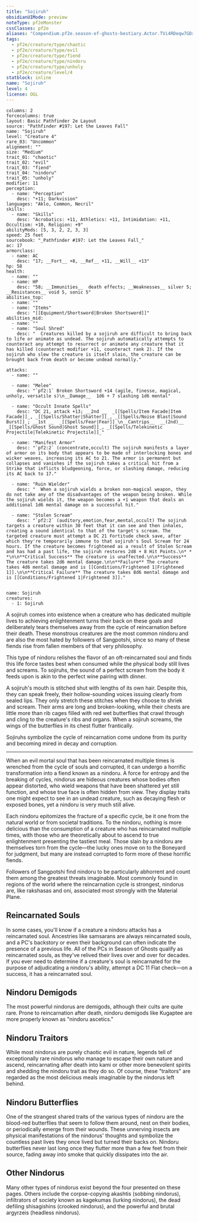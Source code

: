 ```yaml
---
title: "Sojiruh"
obsidianUIMode: preview
noteType: pf2eMonster
cssClasses: pf2e
aliases: "Compendium.pf2e.season-of-ghosts-bestiary.Actor.TVi4RDeqw7GDsxp0" 
tags:
  - pf2e/creature/type/chaotic
  - pf2e/creature/type/evil
  - pf2e/creature/type/fiend
  - pf2e/creature/type/nindoru
  - pf2e/creature/type/unholy
  - pf2e/creature/level/4
statblock: inline
name: "Sojiruh"
level: 4
license: OGL
---
```


```statblock
columns: 2
forcecolumns: true
layout: Basic Pathfinder 2e Layout
source: "Pathfinder #197: Let the Leaves Fall"
name: "Sojiruh"
level: "Creature 4"
rare_03: "Uncommon"
alignment: ""
size: "Medium"
trait_01: "chaotic"
trait_02: "evil"
trait_03: "fiend"
trait_04: "nindoru"
trait_05: "unholy"
modifier: 11
perception:
  - name: "Perception"
    desc: "+11; Darkvision"
languages: "Aklo, Common, Necril"
skills:
  - name: "Skills"
    desc: "Acrobatics: +11, Athletics: +11, Intimidation: +11, Occultism: +10, Religion: +9"
abilityMods: [5, 3, 2, 2, 3, 3]
speed: 25 feet
sourcebook: "_Pathfinder #197: Let the Leaves Fall_"
ac: 17
armorclass:
  - name: AC
    desc: "17; __Fort__ +8, __Ref__ +11, __Will__ +13"
hp: 58
health:
  - name: ""
  - name: HP
    desc: "58; __Immunities__  death effects; __Weaknesses__ silver 5; __Resistances__ void 5, sonic 5"
abilities_top:
  - name: ""
  - name: "Items"
    desc: "[[Equipment/Shortsword|Broken Shortsword]]"
abilities_mid:
  - name: ""
  - name: "Soul Shred"
    desc: "  Creatures killed by a sojiruh are difficult to bring back to life or animate as undead. The sojiruh automatically attempts to counteract any attempt to resurrect or animate any creature that it has killed (counteract modifier +11, counteract rank 2). If the sojiruh who slew the creature is itself slain, the creature can be brought back from death or become undead normally."

attacks:
  - name: ""

  - name: "Melee"
    desc: "`pf2:1` Broken Shortsword +14 (agile, finesse, magical, unholy, versatile s)\n__Damage__  1d6 + 7 slashing 1d6 mental"

  - name: "Occult Innate Spells"
    desc: "DC 21, attack +13; __2nd __  _[[Spells/Item Facade|Item Facade]]_, _[[Spells/Shatter|Shatter]]_, _[[Spells/Noise Blast|Sound Burst]]_; __1st __  _[[Spells/Fear|Fear]]_\n__Cantrips__  __(2nd)__ _[[Spells/Ghost Sound|Ghost Sound]]_, _[[Spells/Telekinetic Projectile|Telekinetic Projectile]]_"

  - name: "Manifest Armor"
    desc: "`pf2:2` (concentrate,occult) The sojiruh manifests a layer of armor on its body that appears to be made of interlocking bones and wicker weaves, increasing its AC to 21. The armor is permanent but collapses and vanishes if the sojiruh takes a critical hit from a Strike that inflicts bludgeoning, force, or slashing damage, reducing its AC back to 17."

  - name: "Ruin Wielder"
    desc: "  When a sojiruh wields a broken non-magical weapon, they do not take any of the disadvantages of the weapon being broken. While the sojiruh wields it, the weapon becomes a +1 weapon that deals an additional 1d6 mental damage on a successful hit."

  - name: "Stolen Scream"
    desc: "`pf2:2` (auditory,emotion,fear,mental,occult) The sojiruh targets a creature within 30 feet that it can see and then inhales, creating a sound identical to that of the target's scream. The targeted creature must attempt a DC 21 Fortitude check save, after which they're temporarily immune to that sojiruh's Soul Scream for 24 hours. If the creature becomes frightened as a result of Stolen Scream and has had a past life, the sojiruh restores 2d8 + 8 Hit Points.\n* * *\n\n**Critical Success** The creature is unaffected.\n\n**Success** The creature takes 2d6 mental damage.\n\n**Failure** The creature takes 4d6 mental damage and is [[Conditions/Frightened 1|Frightened 1]].\n\n**Critical Failure** The creature takes 8d6 mental damage and is [[Conditions/Frightened 1|Frightened 3]]."
 
```

```encounter-table
name: Sojiruh
creatures:
  - 1: Sojiruh
```



A sojiruh comes into existence when a creature who has dedicated multiple lives to achieving enlightenment turns their back on these goals and deliberately tears themselves away from the cycle of reincarnation before their death. These monstrous creatures are the most common nindoru and are also the most hated by followers of Sangpotshi, since so many of these fiends rise from fallen members of that very philosophy.

This type of nindoru relishes the flavor of an oft-reincarnated soul and finds this life force tastes best when consumed while the physical body still lives and screams. To sojiruhs, the sound of a perfect scream from the body it feeds upon is akin to the perfect wine pairing with dinner.

A sojiruh's mouth is stitched shut with lengths of its own hair. Despite this, they can speak freely, their hollow-sounding voices issuing clearly from sealed lips. They only stretch these stitches when they choose to shriek and scream. Their arms are long and broken-looking, while their chests are little more than rib cages filled with red wet butterflies that crawl through and cling to the creature's ribs and organs. When a sojiruh screams, the wings of the butterflies in its chest flutter frantically.

Sojiruhs symbolize the cycle of reincarnation come undone from its purity and becoming mired in decay and corruption.

* * *

When an evil mortal soul that has been reincarnated multiple times is wrenched from the cycle of souls and corrupted, it can undergo a horrific transformation into a fiend known as a nindoru. A force for entropy and the breaking of cycles, nindorus are hideous creatures whose bodies often appear distorted, who wield weapons that have been shattered yet still function, and whose true face is often hidden from view. They display traits one might expect to see in an undead creature, such as decaying flesh or exposed bones, yet a nindoru is very much still alive.

Each nindoru epitomizes the fracture of a specific cycle, be it one from the natural world or from societal traditions. To the nindoru, nothing is more delicious than the consumption of a creature who has reincarnated multiple times, with those who are theoretically about to ascend to true enlightenment presenting the tastiest meal. Those slain by a nindoru are themselves torn from the cycle—the lucky ones move on to the Boneyard for judgment, but many are instead corrupted to form more of these horrific fiends.

Followers of Sangpotshi find nindoru to be particularly abhorrent and count them among the greatest threats imaginable. Most commonly found in regions of the world where the reincarnation cycle is strongest, nindorus are, like rakshasas and oni, associated most strongly with the Material Plane.

## Reincarnated Souls

In some cases, you'll know if a creature a nindoru attacks has a reincarnated soul. Ancestries like samsarans are always reincarnated souls, and a PC's backstory or even their background can often indicate the presence of a previous life. All of the PCs in Season of Ghosts qualify as reincarnated souls, as they've relived their lives over and over for decades. If you ever need to determine if a creature's soul is reincarnated for the purpose of adjudicating a nindoru's ability, attempt a DC 11 Flat check—on a success, it has a reincarnated soul.

## Nindoru Demigods

The most powerful nindorus are demigods, although their cults are quite rare. Prone to reincarnation after death, nindoru demigods like Kugaptee are more properly known as "nindoru ascetics."

## Nindoru Traitors

While most nindorus are purely chaotic evil in nature, legends tell of exceptionally rare nindorus who manage to escape their own nature and ascend, reincarnating after death into kami or other more benevolent spirits and shedding the nindoru trait as they do so. Of course, these "traitors" are regarded as the most delicious meals imaginable by the nindorus left behind.

## Nindoru Butterflies

One of the strangest shared traits of the various types of nindoru are the blood-red butterflies that seem to follow them around, nest on their bodies, or periodically emerge from their wounds. These unnerving insects are physical manifestations of the nindorus' thoughts and symbolize the countless past lives they once lived but turned their backs on. Nindoru butterflies never last long once they flutter more than a few feet from their source, fading away into smoke that quickly dissipates into the air.

## Other Nindorus

Many other types of nindorus exist beyond the four presented on these pages. Others include the corpse-copying akashtis (sobbing nindorus), infiltrators of society known as kagekumas (lurking nindorus), the dead defiling shisagishins (crooked nindorus), and the powerful and brutal argyrzeis (headless nindorus).
